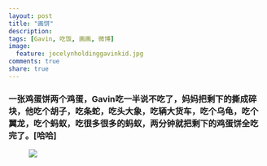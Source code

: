 ```yaml
---
layout: post
title: "画饼"
description: 
tags: [Gavin, 吃饭, 画画, 微博]
image:
  feature: jocelynholdinggavinkid.jpg
comments: true
share: true
---
```


### 一张鸡蛋饼两个鸡蛋，Gavin吃一半说不吃了，妈妈把剩下的撕成碎块，他吃个胡子，吃条蛇，吃头大象，吃辆大货车，吃个乌龟，吃个翼龙，吃个蚂蚁，吃很多很多的蚂蚁，两分钟就把剩下的鸡蛋饼全吃完了。[哈哈] ###

<figure>
  <a href="{{ site.url }}/images/2014-05-30.jpg">
  <img src="{{ site.url }}/images/2014-05-30.jpg">
  </a>
</figure>